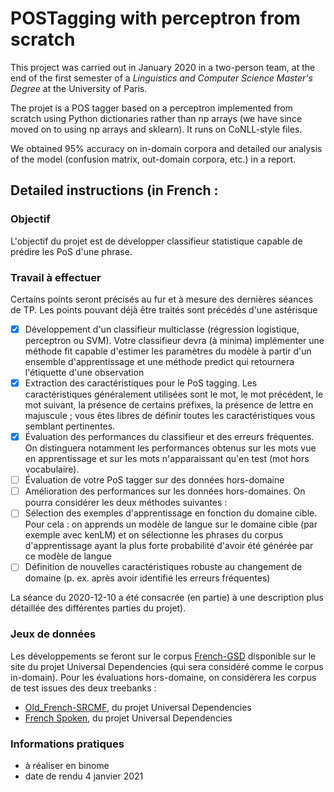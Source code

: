 # POSTagging with perceptron from scratch
This project was carried out in January 2020 in a two-person team, at the end of the first semester of a *Linguistics and Computer Science Master's Degree* at the University of Paris.

The projet is a POS tagger based on a perceptron implemented from scratch using Python dictionaries rather than np arrays (we have since moved on to using np arrays and sklearn). It runs on CoNLL-style files.

We obtained 95% accuracy on in-domain corpora and detailed our analysis of the model (confusion matrix, out-domain corpora, etc.) in a report.




## Detailed instructions (in French :

### Objectif
L'objectif du projet est de développer classifieur statistique capable de prédire les PoS d'une phrase.

### Travail à effectuer
Certains points seront précisés au fur et à mesure des dernières séances de TP. Les points pouvant déjà être traités sont précédés d'une astérisque

- [x] Développement d'un classifieur multiclasse (régression logistique, perceptron ou SVM). Votre classifieur devra (à minima) implémenter une méthode fit capable d'estimer les paramètres du modèle à partir d'un ensemble d'apprentissage et une méthode predict qui retournera l'étiquette d'une observation
- [x] Extraction des caractéristiques pour le PoS tagging. Les caractéristiques généralement utilisées sont le mot, le mot précédent, le mot suivant, la présence de certains préfixes, la présence de lettre en majuscule ; vous êtes libres de définir toutes les caractéristiques vous semblant pertinentes.
- [x] Évaluation des performances du classifieur et des erreurs fréquentes. On distinguera notamment les performances obtenus sur les mots vue en apprentissage et sur les mots n'apparaissant qu'en test (mot hors vocabulaire).
- [ ] Évaluation de votre PoS tagger sur des données hors-domaine
- [ ] Amélioration des performances sur les données hors-domaines. On pourra considérer les deux méthodes suivantes :
- [ ] Sélection des exemples d'apprentissage en fonction du domaine cible. Pour cela : on apprends un modèle de langue sur le domaine cible (par exemple avec kenLM) et on sélectionne les phrases du corpus d'apprentissage ayant la plus forte probabilité d'avoir été générée par ce modèle de langue
- [ ] Définition de nouvelles caractéristiques robuste au changement de domaine (p. ex. après avoir identifié les erreurs fréquentes)

La séance du 2020-12-10 a été consacrée (en partie) à une description plus détaillée des différentes parties du projet).


### Jeux de données

Les développements se feront sur le corpus [French-GSD](https://universaldependencies.org/treebanks/fr_gsd/index.html) disponible sur le site du projet Universal Dependencies (qui sera considéré comme le corpus in-domain).
Pour les évaluations hors-domaine, on considérera les corpus de test issues des deux treebanks :
- [Old_French-SRCMF](https://universaldependencies.org/treebanks/fro_srcmf/index.html), du projet Universal Dependencies
- [French Spoken](https://universaldependencies.org/treebanks/fr_spoken/index.html), du projet Universal Dependencies


### Informations pratiques

- à réaliser en binome
- date de rendu 4 janvier 2021
